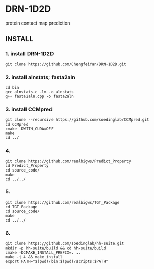 # DRN-1D2D
protein contact map prediction

## INSTALL

### 1. install DRN-1D2D
    git clone https://github.com/ChengfeiYan/DRN-1D2D.git

### 2. install alnstats; fasta2aln
    cd bin
    gcc alnstats.c -lm -o alnstats
    g++ fasta2aln.cpp -o fasta2aln

### 3. install CCMpred
    git clone --recursive https://github.com/soedinglab/CCMpred.git
    cd CCMpred
    cmake -DWITH_CUDA=OFF
    make
    cd ../

### 4.
    git clone https://github.com/realbigws/Predict_Property
    cd Predict_Property
    cd source_code/
    make
    cd ../../

### 5.
    git clone https://github.com/realbigws/TGT_Package
    cd TGT_Package
    cd source_code/
    make
    cd ../../

### 6.
    git clone https://github.com/soedinglab/hh-suite.git
    mkdir -p hh-suite/build && cd hh-suite/build
    cmake -DCMAKE_INSTALL_PREFIX=. ..
    make -j 4 && make install
    export PATH="$(pwd)/bin:$(pwd)/scripts:$PATH"

